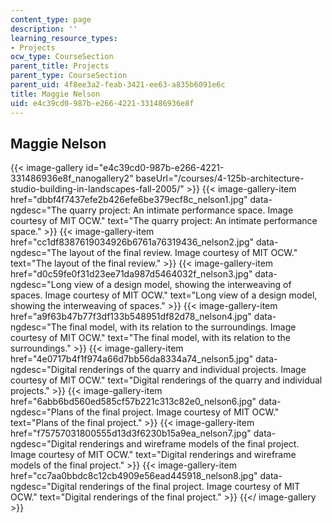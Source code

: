 ```yaml
---
content_type: page
description: ''
learning_resource_types:
- Projects
ocw_type: CourseSection
parent_title: Projects
parent_type: CourseSection
parent_uid: 4f8ee3a2-feab-3421-ee63-a835b6091e6c
title: Maggie Nelson
uid: e4c39cd0-987b-e266-4221-331486936e8f
---
```


Maggie Nelson
-------------
{{< image-gallery id="e4c39cd0-987b-e266-4221-331486936e8f_nanogallery2" baseUrl="/courses/4-125b-architecture-studio-building-in-landscapes-fall-2005/" >}}
{{< image-gallery-item href="dbbf4f7437efe2b426efe6be379ecf8c_nelson1.jpg" data-ngdesc="The quarry project: An intimate performance space. Image courtesy of MIT OCW." text="The quarry project: An intimate performance space." >}}
{{< image-gallery-item href="cc1df8387619034926b6761a76319436_nelson2.jpg" data-ngdesc="The layout of the final review. Image courtesy of MIT OCW." text="The layout of the final review." >}}
{{< image-gallery-item href="d0c59fe0f31d23ee71da987d5464032f_nelson3.jpg" data-ngdesc="Long view of a design model, showing the interweaving of spaces. Image courtesy of MIT OCW." text="Long view of a design model, showing the interweaving of spaces." >}}
{{< image-gallery-item href="a9f63b47b77f3df133b548951df82d78_nelson4.jpg" data-ngdesc="The final model, with its relation to the surroundings. Image courtesy of MIT OCW." text="The final model, with its relation to the surroundings." >}}
{{< image-gallery-item href="4e0717b4f1f974a66d7bb56da8334a74_nelson5.jpg" data-ngdesc="Digital renderings of the quarry and individual projects. Image courtesy of MIT OCW." text="Digital renderings of the quarry and individual projects." >}}
{{< image-gallery-item href="6abb6bd560ed585cf57b221c313c82e0_nelson6.jpg" data-ngdesc="Plans of the final project. Image courtesy of MIT OCW." text="Plans of the final project." >}}
{{< image-gallery-item href="f75757031800555d13d3f6230b15a9ea_nelson7.jpg" data-ngdesc="Digital renderings and wireframe models of the final project. Image courtesy of MIT OCW." text="Digital renderings and wireframe models of the final project." >}}
{{< image-gallery-item href="cc7aa0bbdc8c12cb4909e56ead445918_nelson8.jpg" data-ngdesc="Digital renderings of the final project. Image courtesy of MIT OCW." text="Digital renderings of the final project." >}}
{{</ image-gallery >}}